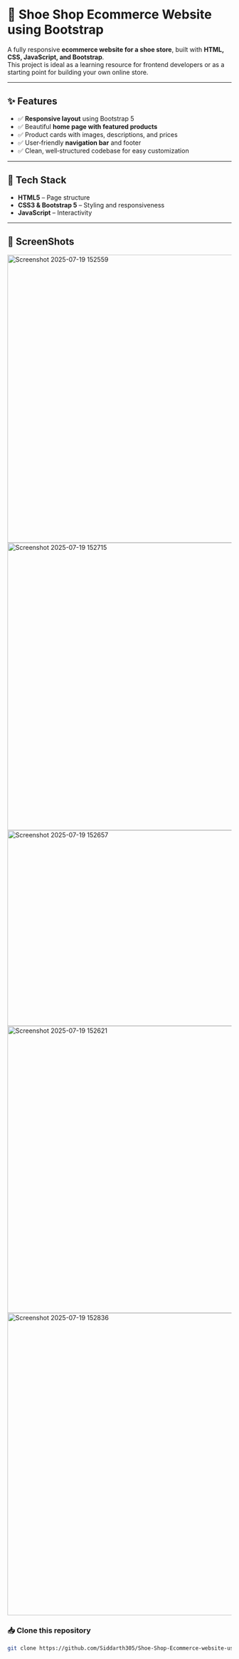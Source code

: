 # 🛒 Shoe Shop Ecommerce Website using Bootstrap

A fully responsive **ecommerce website for a shoe store**, built with **HTML, CSS, JavaScript, and Bootstrap**.  
This project is ideal as a learning resource for frontend developers or as a starting point for building your own online store.

---

## ✨ Features

- ✅ **Responsive layout** using Bootstrap 5
- ✅ Beautiful **home page with featured products**
- ✅ Product cards with images, descriptions, and prices
- ✅ User‑friendly **navigation bar** and footer
- ✅ Clean, well‑structured codebase for easy customization

---

## 📌 Tech Stack

- **HTML5** – Page structure  
- **CSS3 & Bootstrap 5** – Styling and responsiveness  
- **JavaScript** – Interactivity  

---

## 🚀 ScreenShots


<img width="1365" height="646" alt="Screenshot 2025-07-19 152559" src="https://github.com/user-attachments/assets/c949af13-ccec-49cb-bb39-ef78f925705c" />
<img width="1365" height="645" alt="Screenshot 2025-07-19 152715" src="https://github.com/user-attachments/assets/400e05dd-eb20-427d-8931-479632c2b486" />
<img width="1365" height="439" alt="Screenshot 2025-07-19 152657" src="https://github.com/user-attachments/assets/befb68d6-4854-4d19-8871-dffc35e0ef2c" />
<img width="1365" height="644" alt="Screenshot 2025-07-19 152621" src="https://github.com/user-attachments/assets/2c61ecd0-d7f5-4180-b5c3-69281d4ee120" />
<img width="1365" height="678" alt="Screenshot 2025-07-19 152836" src="https://github.com/user-attachments/assets/eb2d5e11-44fa-4814-9bb4-38b50f8270ab" />

    

### 📥 Clone this repository
```bash
git clone https://github.com/Siddarth305/Shoe-Shop-Ecommerce-website-using-Bootstrap.git


 
